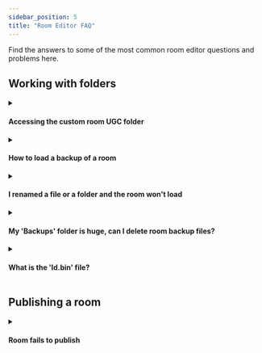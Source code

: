 ```yaml
---
sidebar_position: 5
title: "Room Editor FAQ"
---
```


Find the answers to some of the most common room editor questions and problems here.


## Working with folders

<details><summary> <h4>Accessing the custom room UGC folder</h4></summary> 

All custom rooms are located in their own folders in the UGC folder. There is a button in the Room Editor menu that opens the correct room folder for you.
![UGC Button](./img/UGCButton.png)

Mac users cannot open it this way because the folder is within the hidden "library" folder that you will need to make visible/accessible.

UGC folder path:
```
Windows: %USERPROFILE%\AppData\LocalLow\Pine Studio\Escape Simulator\UGC
Mac: user/Library/Application Support/Pine Studio/Escape Simulator
```

📓 **Note:** The UGC folder contains your custom created rooms and rooms copied from other creators. Rooms you subscribed to are located in another folder.

</details>

<details><summary><h4>How to load a backup of a room</h4></summary> 

1. Open the room UGC folder where the 'Room.room' file is located
2. Rename the 'Room.room' file
3. Open the 'Backups' folder
4. Choose a backup file you want to revert to (probably the one created most recently)
5. Copy and paste the chosen backup file to the place where the 'Room.room' file was
6. Backup files have a different extension, e.g. 'Room.roombk1auto', rename the new backup file to 'Room.room'

Now you can restart the game and load the room in the Room Editor. If the room doesn't appear in the list 'Your Rooms' check the new file extension name again.

⚠️ **Important**: To load the room the file needs to be called exactly 'Room.room'

⚠️ **Important**: Be careful when deleting files, you could lose your room if you delete the wrong files.

</details>

<details><summary><h4>I renamed a file or a folder and the room won't load</h4></summary> 

All folders in the **base UGC** folder need to be named 'Room_*number*'. If you renamed the room folder just rename it back to that format, e.g. 'Room_1' or 'Room_22'.

The **room UGC** folder needs to contain these files:
 - 'Room.room'
 - 'Preview.jpg'
 - 'Id.bin' - if you published the room

If you renamed one of these files rename them back to these names and restart the game.

</details>


<details><summary><h4>My 'Backups' folder is huge, can I delete room backup files?</h4></summary> 

A backup file is created every time you press the play button to test the room while in the Room Editor, which can create a lot of files. You can delete any file from the 'Backups' folder you don't need. 

⚠️ **Important**: Deleting all backup files means you can lose your room if your original 'Room.room' file corrupts.

</details>

<details><summary><h4>What is the 'Id.bin' file?</h4></summary> 

The 'Id.bin' file is created when first publishing the room to the Steam workshop and it contains the ID of the Steam workshop item you published the room to. This file is not uploaded to the Steam workshop when publishing the room and only the publisher of the room should have access to it.

⚠️ **Important**: Deleting this file means you won't be able to update the workshop room.

</details>

## Publishing a room

<details><summary> <h4>Room fails to publish</h4></summary> 

1. Make sure you're logged into Steam
2. Make sure Steam servers are up and running
3. Make sure you're on an account that owns the game. Steam blocks uploads to the workshop from accounts that have the game Family shared.
4. Check if there is a 'tempPublish\_Room\_*number*' (e.g. 'tempPublish_Room_3') folder in the folder path below
```
Windows: %USERPROFILE%\AppData\LocalLow\Pine Studio\Escape Simulator\
Mac: user/Library/Application Support/Pine Studio/Escape Simulator/
```
If there is delete it and try uploading the room again.

⚠️ **Important**: Make sure you only delete the folder that starts with 'tempPublish_'.

</details>